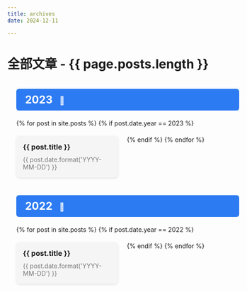 ```yaml
---
title: archives
date: 2024-12-11

---
```


# 全部文章 - {{ page.posts.length }}

<div class="article-list">

  <!-- 2023年文章 -->
  <div class="year-group">
    <div class="year-header">
      <h2>2023 <span>🐰</span></h2>
    </div>
    <div class="year-articles">
      <!-- Here we loop through the posts from 2023 -->
      {% for post in site.posts %}
        {% if post.date.year == 2023 %}
          <div class="article-card">
            <a href="{{ post.permalink }}" class="article-link">
              <div class="article-title">{{ post.title }}</div>
              <div class="article-meta">
                <span class="article-date">{{ post.date.format('YYYY-MM-DD') }}</span>
              </div>
            </a>
          </div>
        {% endif %}
      {% endfor %}
    </div>
  </div>

  <!-- 2022年文章 -->
  <div class="year-group">
    <div class="year-header">
      <h2>2022 <span>🐛</span></h2>
    </div>
    <div class="year-articles">
      <!-- Here we loop through the posts from 2022 -->
      {% for post in site.posts %}
        {% if post.date.year == 2022 %}
          <div class="article-card">
            <a href="{{ post.permalink }}" class="article-link">
              <div class="article-title">{{ post.title }}</div>
              <div class="article-meta">
                <span class="article-date">{{ post.date.format('YYYY-MM-DD') }}</span>
              </div>
            </a>
          </div>
        {% endif %}
      {% endfor %}
    </div>
  </div>

</div>

<style>
.article-list {
  width: 100%;
  padding: 20px;
}

.year-group {
  margin-bottom: 40px;
}

.year-header {
  background-color: #2d7bf2;
  color: white;
  padding: 10px 20px;
  border-radius: 6px;
  margin-bottom: 20px;
}

.year-header h2 {
  display: inline-block;
  font-size: 24px;
  margin: 0;
}

.year-header span {
  margin-left: 10px;
  font-size: 18px;
}

.year-articles {
  display: flex;
  flex-wrap: wrap;
  gap: 20px;
}

.article-card {
  width: 200px;
  background-color: #f5f5f5;
  padding: 15px;
  border-radius: 8px;
  box-shadow: 0 2px 5px rgba(0, 0, 0, 0.1);
}

.article-link {
  text-decoration: none;
  color: inherit;
}

.article-title {
  font-size: 16px;
  font-weight: bold;
  margin-bottom: 10px;
}

.article-meta {
  font-size: 14px;
  color: #777;
}
</style>
